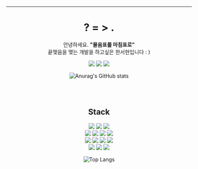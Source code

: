 <hr>
<div align="center"><h1>? = > .</h1></div>
<p align="center">안녕하세요. <b>"물음표를 마침표로"</b> <br>끝맺음을 맺는 개발을 하고싶은 한서현입니다 : ) </p>
<div align="center">
<a href ="https://github.com/HAN-SEOHYUN"><img src="https://img.shields.io/badge/github-181717?style=for-the-badge&logo=github&logoColor=white"></a>&nbsp;<a href="https://feelfreetothink.tistory.com/111"><img src="https://img.shields.io/badge/tistory-fe7d37?style=for-the-badge&logo=tistory&logoColor=white"></a>&nbsp;<a href="https://www.instagram.com/hanseohyun_/"><img src="https://img.shields.io/badge/instagram-e4405f?style=for-the-badge&logo=instagram&logoColor=white"></a><br>
  
![Anurag's GitHub stats](https://github-readme-stats.vercel.app/api?username=HAN-SEOHYUN&show_icons=true&theme=merko)</div>

<br><br>
<h2 align="center">Stack</h2>

<div align="center"><img src="https://img.shields.io/badge/JAVA-007396?style=for-the-badge&logo=java&logoColor=white">&nbsp;<img src="https://img.shields.io/badge/Spring-6DB33F?style=for-the-badge&logo=Spring&logoColor=white">&nbsp;<img src="https://img.shields.io/badge/oracle-F80000?style=for-the-badge&logo=oracle&logoColor=white"><br>
<img src="https://img.shields.io/badge/mysql-4479A1?style=for-the-badge&logo=mysql&logoColor=white">&nbsp;<img src="https://img.shields.io/badge/mariaDB-003545?style=for-the-badge&logo=mariaDB&logoColor=white">&nbsp;<img src="https://img.shields.io/badge/javascript-F7DF1E?style=for-the-badge&logo=javascript&logoColor=black">&nbsp;<img src="https://img.shields.io/badge/jquery-0769AD?style=for-the-badge&logo=jquery&logoColor=white"><br>
<img src="https://img.shields.io/badge/react-61DAFB?style=for-the-badge&logo=react&logoColor=black">&nbsp;<img src="https://img.shields.io/badge/html-E34F26?style=for-the-badge&logo=html5&logoColor=white">&nbsp;<img src="https://img.shields.io/badge/css-1572B6?style=for-the-badge&logo=css3&logoColor=white">&nbsp;<img src="https://img.shields.io/badge/bootstrap-7952B3?style=for-the-badge&logo=bootstrap&logoColor=white"><br>
<img src="https://img.shields.io/badge/linux-FCC624?style=for-the-badge&logo=linux&logoColor=black">&nbsp;<img src="https://img.shields.io/badge/aws-232F3E?style=for-the-badge&logo=aws&logoColor=white">&nbsp;<img src="https://img.shields.io/badge/apache tomcat-F8DC75?style=for-the-badge&logo=apachetomcat&logoColor=white"><br>


![Top Langs](https://github-readme-stats.vercel.app/api/top-langs/?username=HAN-SEOHYUN&layout=compact&theme=merko)
</div>



